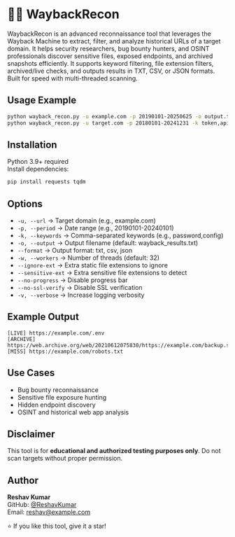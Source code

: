 
# 🕵️‍♂️ WaybackRecon

WaybackRecon is an advanced reconnaissance tool that leverages the Wayback Machine to extract, filter, and analyze historical URLs of a target domain. It helps security researchers, bug bounty hunters, and OSINT professionals discover sensitive files, exposed endpoints, and archived snapshots efficiently. It supports keyword filtering, file extension filters, archived/live checks, and outputs results in TXT, CSV, or JSON formats. Built for speed with multi-threaded scanning.

## Usage Example

```bash
python wayback_recon.py -u example.com -p 20190101-20250625 -o output.txt
python wayback_recon.py -u target.com -p 20180101-20241231 -k token,apikey,config -w 64 --format json -o sensitive.json
```

## Installation

Python 3.9+ required  
Install dependencies:

```bash
pip install requests tqdm
```

## Options

- `-u, --url` → Target domain (e.g., example.com)  
- `-p, --period` → Date range (e.g., 20190101-20240101)  
- `-k, --keywords` → Comma-separated keywords (e.g., password,config)  
- `-o, --output` → Output filename (default: wayback_results.txt)  
- `--format` → Output format: txt, csv, json  
- `-w, --workers` → Number of threads (default: 32)  
- `--ignore-ext` → Extra static file extensions to ignore  
- `--sensitive-ext` → Extra sensitive file extensions to detect  
- `--no-progress` → Disable progress bar  
- `--no-ssl-verify` → Disable SSL verification  
- `-v, --verbose` → Increase logging verbosity  

## Example Output

```
[LIVE] https://example.com/.env  
[ARCHIVE] https://web.archive.org/web/20210612075830/https://example.com/backup.sql  
[MISS] https://example.com/robots.txt
```

## Use Cases

- Bug bounty reconnaissance  
- Sensitive file exposure hunting  
- Hidden endpoint discovery  
- OSINT and historical web app analysis

## Disclaimer

This tool is for **educational and authorized testing purposes only**. Do not scan targets without proper permission.

## Author

**Reshav Kumar**  
GitHub: [@ReshavKumar](https://github.com/)  
Email: reshav@example.com

⭐ If you like this tool, give it a star!
